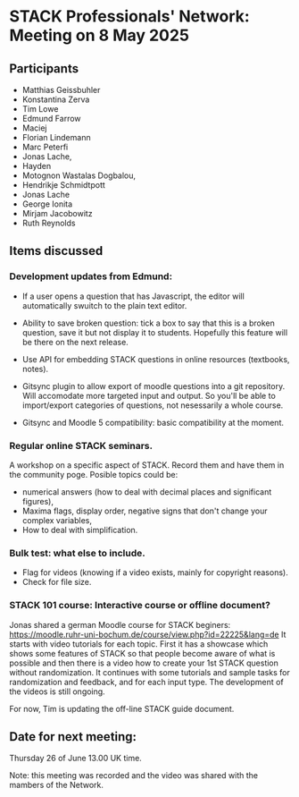 # STACK Professionals' Network: Meeting on 8 May 2025

## Participants
* Matthias Geissbuhler
* Konstantina Zerva
* Tim Lowe
* Edmund Farrow
* Maciej 
* Florian Lindemann
* Marc Peterfi
* Jonas Lache, 
* Hayden
* Motognon Wastalas Dogbalou, 
* Hendrikje Schmidtpott
* Jonas Lache
* George Ionita
* Mirjam Jacobowitz
* Ruth Reynolds



## Items discussed

### Development updates from Edmund:

* If a user opens a question that has Javascript, the editor will automatically swuitch to the plain text editor. 
 

* Ability to save broken question: tick a box to say that this is a broken question, save it but not display it to students. Hopefully this feature will be there on the next release. 

* Use API for embedding STACK questions in online resources (textbooks, notes).

* Gitsync plugin to allow export of moodle questions into a git repository. Will accomodate more targeted input and output. So you'll be able to import/export categories of questions, not nesessarily a whole course.

* Gitsync and Moodle 5 compatibility: basic compatibility at the moment. 

### Regular online STACK seminars.
A workshop on a specific aspect of STACK. Record them and have them in the community poge. Posible topics could be:
* numerical answers (how to deal with decimal places and significant figures), 
* Maxima flags, display order, negative signs that don't change your complex variables,
* How to deal with simplification.

### Bulk test: what else to include.
* Flag for videos (knowing if a video exists, mainly for copyright reasons).
* Check for file size.

### STACK 101 course: Interactive course or offline document?
Jonas shared a german Moodle course for STACK beginers: https://moodle.ruhr-uni-bochum.de/course/view.php?id=22225&lang=de
It starts with video tutorials for each topic. First it has a showcase which shows some features of STACK so that people become aware of what is possible and then there is a video how to create your 1st STACK question without randomization. It continues with some tutorials and sample tasks for randomization and feedback, and for each input type. The development of the videos is still ongoing. 

For now, Tim is updating the off-line STACK guide document. 


## Date for next meeting:
Thursday 26 of June 13.00 UK time.


Note: this meeting was recorded and the video was shared with the mambers of the Network. 